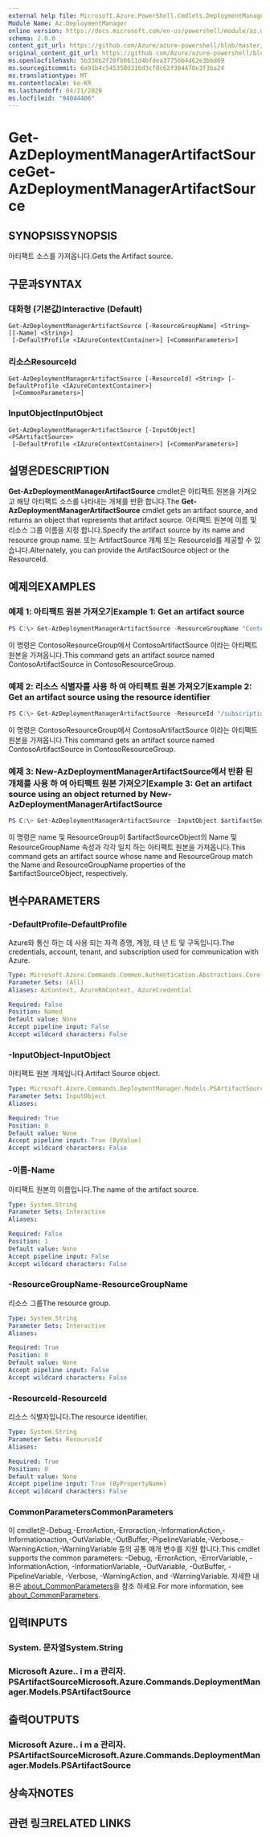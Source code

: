 ```yaml
---
external help file: Microsoft.Azure.PowerShell.Cmdlets.DeploymentManager.dll-Help.xml
Module Name: Az.DeploymentManager
online version: https://docs.microsoft.com/en-us/powershell/module/az.deploymentmanager/get-azdeploymentmanagerartifactsource
schema: 2.0.0
content_git_url: https://github.com/Azure/azure-powershell/blob/master/src/DeploymentManager/DeploymentManager/help/Get-AzDeploymentManagerArtifactSource.md
original_content_git_url: https://github.com/Azure/azure-powershell/blob/master/src/DeploymentManager/DeploymentManager/help/Get-AzDeploymentManagerArtifactSource.md
ms.openlocfilehash: 5b330b2f20fb0611d4bfdea37756b4d62e3bbd69
ms.sourcegitcommit: 6a91b4c545350d316d3cf8c62f384478e3f3ba24
ms.translationtype: MT
ms.contentlocale: ko-KR
ms.lasthandoff: 04/21/2020
ms.locfileid: "94044406"
---
```

# <span data-ttu-id="aa28b-101">Get-AzDeploymentManagerArtifactSource</span><span class="sxs-lookup"><span data-stu-id="aa28b-101">Get-AzDeploymentManagerArtifactSource</span></span>

## <span data-ttu-id="aa28b-102">SYNOPSIS</span><span class="sxs-lookup"><span data-stu-id="aa28b-102">SYNOPSIS</span></span>

<span data-ttu-id="aa28b-103">아티팩트 소스를 가져옵니다.</span><span class="sxs-lookup"><span data-stu-id="aa28b-103">Gets the Artifact source.</span></span>

## <span data-ttu-id="aa28b-104">구문과</span><span class="sxs-lookup"><span data-stu-id="aa28b-104">SYNTAX</span></span>

### <span data-ttu-id="aa28b-105">대화형 (기본값)</span><span class="sxs-lookup"><span data-stu-id="aa28b-105">Interactive (Default)</span></span>
```
Get-AzDeploymentManagerArtifactSource [-ResourceGroupName] <String> [[-Name] <String>]
 [-DefaultProfile <IAzureContextContainer>] [<CommonParameters>]
```

### <span data-ttu-id="aa28b-106">리소스</span><span class="sxs-lookup"><span data-stu-id="aa28b-106">ResourceId</span></span>
```
Get-AzDeploymentManagerArtifactSource [-ResourceId] <String> [-DefaultProfile <IAzureContextContainer>]
 [<CommonParameters>]
```

### <span data-ttu-id="aa28b-107">InputObject</span><span class="sxs-lookup"><span data-stu-id="aa28b-107">InputObject</span></span>
```
Get-AzDeploymentManagerArtifactSource [-InputObject] <PSArtifactSource>
 [-DefaultProfile <IAzureContextContainer>] [<CommonParameters>]
```

## <span data-ttu-id="aa28b-108">설명은</span><span class="sxs-lookup"><span data-stu-id="aa28b-108">DESCRIPTION</span></span>
<span data-ttu-id="aa28b-109">**Get-AzDeploymentManagerArtifactSource** cmdlet은 아티팩트 원본을 가져오고 해당 아티팩트 소스를 나타내는 개체를 반환 합니다.</span><span class="sxs-lookup"><span data-stu-id="aa28b-109">The **Get-AzDeploymentManagerArtifactSource** cmdlet gets an artifact source, and returns an object that represents that artifact source.</span></span>
<span data-ttu-id="aa28b-110">아티팩트 원본에 이름 및 리소스 그룹 이름을 지정 합니다.</span><span class="sxs-lookup"><span data-stu-id="aa28b-110">Specify the artifact source by its name and resource group name.</span></span> <span data-ttu-id="aa28b-111">또는 ArtifactSource 개체 또는 ResourceId를 제공할 수 있습니다.</span><span class="sxs-lookup"><span data-stu-id="aa28b-111">Alternately, you can provide the ArtifactSource object or the ResourceId.</span></span>

## <span data-ttu-id="aa28b-112">예제의</span><span class="sxs-lookup"><span data-stu-id="aa28b-112">EXAMPLES</span></span>

### <span data-ttu-id="aa28b-113">예제 1: 아티팩트 원본 가져오기</span><span class="sxs-lookup"><span data-stu-id="aa28b-113">Example 1: Get an artifact source</span></span>
```powershell
PS C:\> Get-AzDeploymentManagerArtifactSource -ResourceGroupName "ContosoResourceGroup" -Name "ContosoArtifactSource"
```

<span data-ttu-id="aa28b-114">이 명령은 ContosoResourceGroup에서 ContosoArtifactSource 이라는 아티팩트 원본을 가져옵니다.</span><span class="sxs-lookup"><span data-stu-id="aa28b-114">This command gets an artifact source named ContosoArtifactSource in ContosoResourceGroup.</span></span>

### <span data-ttu-id="aa28b-115">예제 2: 리소스 식별자를 사용 하 여 아티팩트 원본 가져오기</span><span class="sxs-lookup"><span data-stu-id="aa28b-115">Example 2: Get an artifact source using the resource identifier</span></span>
```powershell
PS C:\> Get-AzDeploymentManagerArtifactSource -ResourceId "/subscriptions/subscriptionId/resourcegroups/ContosoResourceGroup/providers/Microsoft.DeploymentManager/artifactSources/ContosoArtifactSource"
```

<span data-ttu-id="aa28b-116">이 명령은 ContosoResourceGroup에서 ContosoArtifactSource 이라는 아티팩트 원본을 가져옵니다.</span><span class="sxs-lookup"><span data-stu-id="aa28b-116">This command gets an artifact source named ContosoArtifactSource in ContosoResourceGroup.</span></span>

### <span data-ttu-id="aa28b-117">예제 3: New-AzDeploymentManagerArtifactSource에서 반환 된 개체를 사용 하 여 아티팩트 원본 가져오기</span><span class="sxs-lookup"><span data-stu-id="aa28b-117">Example 3: Get an artifact source using an object returned by New-AzDeploymentManagerArtifactSource</span></span>
```powershell
PS C:\> Get-AzDeploymentManagerArtifactSource -InputObject $artifactSourceObject
```

<span data-ttu-id="aa28b-118">이 명령은 name 및 ResourceGroup이 $artifactSourceObject의 Name 및 ResourceGroupName 속성과 각각 일치 하는 아티팩트 원본을 가져옵니다.</span><span class="sxs-lookup"><span data-stu-id="aa28b-118">This command gets an artifact source whose name and ResourceGroup match the Name and ResourceGroupName properties of the $artifactSourceObject, respectively.</span></span>

## <span data-ttu-id="aa28b-119">변수</span><span class="sxs-lookup"><span data-stu-id="aa28b-119">PARAMETERS</span></span>

### <span data-ttu-id="aa28b-120">-DefaultProfile</span><span class="sxs-lookup"><span data-stu-id="aa28b-120">-DefaultProfile</span></span>
<span data-ttu-id="aa28b-121">Azure와 통신 하는 데 사용 되는 자격 증명, 계정, 테 넌 트 및 구독입니다.</span><span class="sxs-lookup"><span data-stu-id="aa28b-121">The credentials, account, tenant, and subscription used for communication with Azure.</span></span>

```yaml
Type: Microsoft.Azure.Commands.Common.Authentication.Abstractions.Core.IAzureContextContainer
Parameter Sets: (All)
Aliases: AzContext, AzureRmContext, AzureCredential

Required: False
Position: Named
Default value: None
Accept pipeline input: False
Accept wildcard characters: False
```

### <span data-ttu-id="aa28b-122">-InputObject</span><span class="sxs-lookup"><span data-stu-id="aa28b-122">-InputObject</span></span>
<span data-ttu-id="aa28b-123">아티팩트 원본 개체입니다.</span><span class="sxs-lookup"><span data-stu-id="aa28b-123">Artifact Source object.</span></span>

```yaml
Type: Microsoft.Azure.Commands.DeploymentManager.Models.PSArtifactSource
Parameter Sets: InputObject
Aliases:

Required: True
Position: 0
Default value: None
Accept pipeline input: True (ByValue)
Accept wildcard characters: False
```

### <span data-ttu-id="aa28b-124">-이름</span><span class="sxs-lookup"><span data-stu-id="aa28b-124">-Name</span></span>
<span data-ttu-id="aa28b-125">아티팩트 원본의 이름입니다.</span><span class="sxs-lookup"><span data-stu-id="aa28b-125">The name of the artifact source.</span></span>

```yaml
Type: System.String
Parameter Sets: Interactive
Aliases:

Required: False
Position: 1
Default value: None
Accept pipeline input: False
Accept wildcard characters: False
```

### <span data-ttu-id="aa28b-126">-ResourceGroupName</span><span class="sxs-lookup"><span data-stu-id="aa28b-126">-ResourceGroupName</span></span>
<span data-ttu-id="aa28b-127">리소스 그룹</span><span class="sxs-lookup"><span data-stu-id="aa28b-127">The resource group.</span></span>

```yaml
Type: System.String
Parameter Sets: Interactive
Aliases:

Required: True
Position: 0
Default value: None
Accept pipeline input: False
Accept wildcard characters: False
```

### <span data-ttu-id="aa28b-128">-ResourceId</span><span class="sxs-lookup"><span data-stu-id="aa28b-128">-ResourceId</span></span>
<span data-ttu-id="aa28b-129">리소스 식별자입니다.</span><span class="sxs-lookup"><span data-stu-id="aa28b-129">The resource identifier.</span></span>

```yaml
Type: System.String
Parameter Sets: ResourceId
Aliases:

Required: True
Position: 0
Default value: None
Accept pipeline input: True (ByPropertyName)
Accept wildcard characters: False
```

### <span data-ttu-id="aa28b-130">CommonParameters</span><span class="sxs-lookup"><span data-stu-id="aa28b-130">CommonParameters</span></span>
<span data-ttu-id="aa28b-131">이 cmdlet은-Debug,-ErrorAction,-Erroraction,-InformationAction,-Informationaction,-OutVariable,-OutBuffer,-PipelineVariable,-Verbose,-WarningAction,-WarningVariable 등의 공통 매개 변수를 지원 합니다.</span><span class="sxs-lookup"><span data-stu-id="aa28b-131">This cmdlet supports the common parameters: -Debug, -ErrorAction, -ErrorVariable, -InformationAction, -InformationVariable, -OutVariable, -OutBuffer, -PipelineVariable, -Verbose, -WarningAction, and -WarningVariable.</span></span> <span data-ttu-id="aa28b-132">자세한 내용은 [about_CommonParameters](http://go.microsoft.com/fwlink/?LinkID=113216)을 참조 하세요.</span><span class="sxs-lookup"><span data-stu-id="aa28b-132">For more information, see [about_CommonParameters](http://go.microsoft.com/fwlink/?LinkID=113216).</span></span>

## <span data-ttu-id="aa28b-133">입력</span><span class="sxs-lookup"><span data-stu-id="aa28b-133">INPUTS</span></span>

### <span data-ttu-id="aa28b-134">System. 문자열</span><span class="sxs-lookup"><span data-stu-id="aa28b-134">System.String</span></span>

### <span data-ttu-id="aa28b-135">Microsoft Azure.. i m a 관리자. PSArtifactSource</span><span class="sxs-lookup"><span data-stu-id="aa28b-135">Microsoft.Azure.Commands.DeploymentManager.Models.PSArtifactSource</span></span>

## <span data-ttu-id="aa28b-136">출력</span><span class="sxs-lookup"><span data-stu-id="aa28b-136">OUTPUTS</span></span>

### <span data-ttu-id="aa28b-137">Microsoft Azure.. i m a 관리자. PSArtifactSource</span><span class="sxs-lookup"><span data-stu-id="aa28b-137">Microsoft.Azure.Commands.DeploymentManager.Models.PSArtifactSource</span></span>

## <span data-ttu-id="aa28b-138">상속자</span><span class="sxs-lookup"><span data-stu-id="aa28b-138">NOTES</span></span>

## <span data-ttu-id="aa28b-139">관련 링크</span><span class="sxs-lookup"><span data-stu-id="aa28b-139">RELATED LINKS</span></span>

